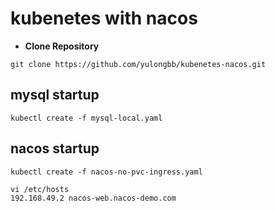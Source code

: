 # kubenetes with nacos


* **Clone Repository**


```shell
git clone https://github.com/yulongbb/kubenetes-nacos.git
```

## mysql startup

```shell
kubectl create -f mysql-local.yaml
```

## nacos startup

```shell
kubectl create -f nacos-no-pvc-ingress.yaml
```

```shell
vi /etc/hosts
192.168.49.2 nacos-web.nacos-demo.com
```
